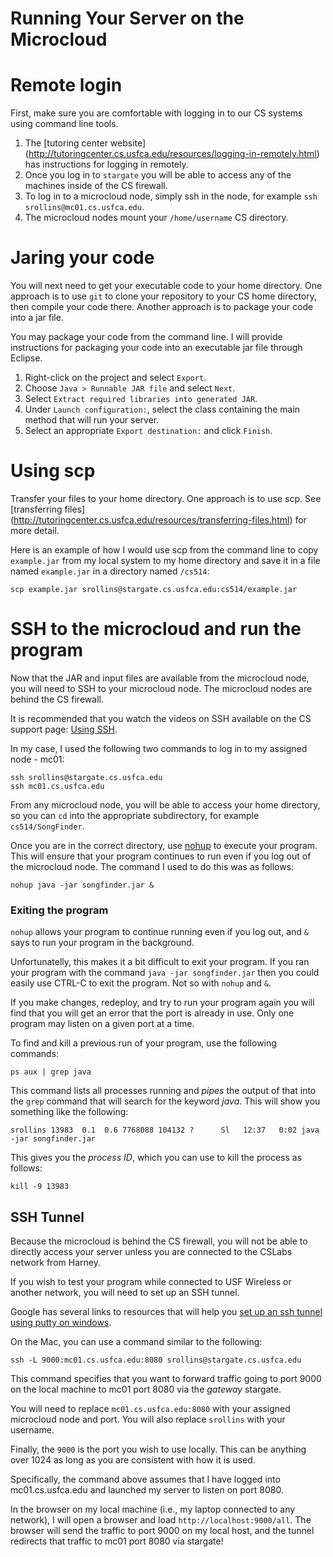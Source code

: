 Running Your Server on the Microcloud
=====================================


# Remote login

First, make sure you are comfortable with logging in to our CS systems using command line tools. 

1. The [tutoring center website] (http://tutoringcenter.cs.usfca.edu/resources/logging-in-remotely.html) has instructions for logging in remotely.
2. Once you log in to `stargate` you will be able to access any of the machines inside of the CS firewall.
3. To log in to a microcloud node, simply ssh in the node, for example `ssh srollins@mc01.cs.usfca.edu`.
4. The microcloud nodes mount your `/home/username` CS directory.


# Jaring your code

You will next need to get your executable code to your home directory. One approach is to use `git` to clone your repository to your CS home directory, then compile your code there. Another approach is to package your code into a jar file.

You may package your code from the command line. I will provide instructions for packaging your code into an executable jar file through Eclipse.

1. Right-click on the project and select `Export`.
2. Choose `Java > Runnable JAR file` and select `Next`.
3. Select `Extract required libraries into generated JAR`.
4. Under `Launch configuration:`, select the class containing the main method that will run your server.
5. Select an appropriate `Export destination:` and click `Finish`.

# Using scp

Transfer your files to your home directory. One approach is to use scp. See [transferring files] (http://tutoringcenter.cs.usfca.edu/resources/transferring-files.html) for more detail.

Here is an example of how I would use scp from the command line to copy `example.jar` from my local system to my home directory and save it in a file named `example.jar` in a directory named `/cs514`:

`scp example.jar srollins@stargate.cs.usfca.edu:cs514/example.jar`

# SSH to the microcloud and run the program

Now that the JAR and input files are available from the microcloud node, you will need to SSH to your microcloud node. The microcloud nodes are behind the CS firewall. 

It is recommended that you watch the videos on SSH available on the CS support page: [Using SSH](http://www.cs.usfca.edu/support.html#login).

In my case, I used the following two commands to log in to my assigned node - mc01:

```
ssh srollins@stargate.cs.usfca.edu
ssh mc01.cs.usfca.edu
```

From any microcloud node, you will be able to access your home directory, so you can `cd` into the appropriate subdirectory, for example `cs514/SongFinder`.

Once you are in the correct directory, use [nohup](https://en.wikipedia.org/wiki/Nohup) to execute your program. This will ensure that your program continues to run even if you log out of the microcloud node. The command I used to do this was as follows:

``` 
nohup java -jar songfinder.jar &
```

### Exiting the program

`nohup` allows your program to continue running even if you log out, and `&` says to run your program in the background. 

Unfortunatelly, this makes it a bit difficult to exit your program. If you ran your program with the command `java -jar songfinder.jar` then you could easily use CTRL-C to exit the program. Not so with `nohup` and `&`.

If you make changes, redeploy, and try to run your program again you will find that you will get an error that the port is already in use. Only one program may listen on a given port at a time.

To find and kill a previous run of your program, use the following commands:

```
ps aux | grep java
```

This command lists all processes running and *pipes* the output of that into the `grep` command that will search for the keyword *java*. This will show you something like the following:

```
srollins 13983  0.1  0.6 7768088 104132 ?      Sl   12:37   0:02 java -jar songfinder.jar
```

This gives you the *process ID*, which you can use to kill the process as follows:

```
kill -9 13983
```

## SSH Tunnel

Because the microcloud is behind the CS firewall, you will not be able to directly access your server unless you are connected to the CSLabs network from Harney.

If you wish to test your program while connected to USF Wireless or another network, you will need to set up an SSH tunnel.

Google has several links to resources that will help you [set up an ssh tunnel using putty on windows](https://www.google.com/search?q=putty+ssh+tunnel&oq=putty+ssh+tunnel&aqs=chrome..69i57j0l5.4199j0j7&sourceid=chrome&es_sm=91&ie=UTF-8).

On the Mac, you can use a command similar to the following:

```
ssh -L 9000:mc01.cs.usfca.edu:8080 srollins@stargate.cs.usfca.edu
```

This command specifies that you want to forward traffic going to port 9000 on the local machine to mc01 port 8080 via the *gateway* stargate.

You will need to replace `mc01.cs.usfca.edu:8080` with your assigned microcloud node and port. You will also replace `srollins` with your username.

Finally, the `9000` is the port you wish to use locally. This can be anything over 1024 as long as you are consistent with how it is used.

Specifically, the command above assumes that I have logged into mc01.cs.usfca.edu and launched my server to listen on port 8080. 

In the browser on my local machine (i.e., my laptop connected to any network), I will open a browser and load `http://localhost:9000/all`. The browser will send the traffic to port 9000 on my local host, and the tunnel redirects that traffic to mc01 port 8080 via stargate!

